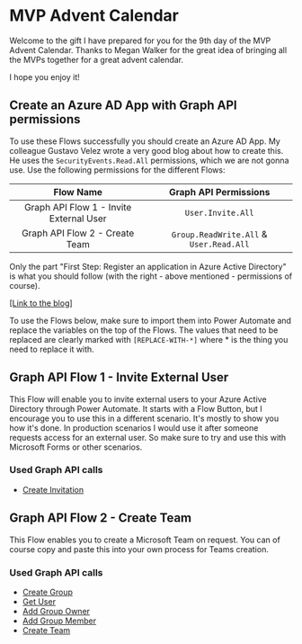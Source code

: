 # MVP Advent Calendar
Welcome to the gift I have prepared for you for the 9th day of the MVP Advent Calendar. 
Thanks to Megan Walker for the great idea of bringing all the MVPs together for a great advent calendar. 

I hope you enjoy it!

## Create an Azure AD App with Graph API permissions
To use these Flows successfully you should create an Azure AD App. My colleague Gustavo Velez wrote a very good blog about how to create this. He uses the `SecurityEvents.Read.All` permissions, which we are not gonna use. Use the following permissions for the different Flows:
 
 | Flow Name | Graph API Permissions |
 |:-------------:|:-------------:|
 | Graph API Flow 1 - Invite External User | `User.Invite.All` |
 | Graph API Flow 2 - Create Team | `Group.ReadWrite.All` & `User.Read.All` |  

Only the part "First Step: Register an application in Azure Active Directory" is what you should follow (with the right - above mentioned - permissions of course).  
 
[[Link to the blog]](https://office365itpros.com/2019/10/03/combining-microsoft-graph-flow-better-office-365-admin/)

To use the Flows below, make sure to import them into Power Automate and replace the variables on the top of the Flows. The values that need to be replaced are clearly marked with `[REPLACE-WITH-*]` where * is the thing you need to replace it with.

## Graph API Flow 1 - Invite External User
This Flow will enable you to invite external users to your Azure Active Directory through Power Automate. It starts with a Flow Button, but I encourage you to use this in a different scenario. It's mostly to show you how it's done. In production scenarios I would use it after someone requests access for an external user. So make sure to try and use this with Microsoft Forms or other scenarios.

### Used Graph API calls
* [Create Invitation](https://docs.microsoft.com/en-us/graph/api/invitation-post?view=graph-rest-1.0&tabs=http)

## Graph API Flow 2 - Create Team
This Flow enables you to create a Microsoft Team on request. You can of course copy and paste this into your own process for Teams creation. 

### Used Graph API calls
* [Create Group](https://docs.microsoft.com/en-us/graph/api/group-post-groups?view=graph-rest-1.0&tabs=http)
* [Get User](https://docs.microsoft.com/en-us/graph/api/user-get?view=graph-rest-1.0&tabs=http)
* [Add Group Owner](https://docs.microsoft.com/en-us/graph/api/group-post-owners?view=graph-rest-1.0&tabs=http)
* [Add Group Member](https://docs.microsoft.com/en-us/graph/api/group-post-members?view=graph-rest-1.0&tabs=http)
* [Create Team](https://docs.microsoft.com/en-us/graph/api/team-put-teams?view=graph-rest-1.0&tabs=http)
 